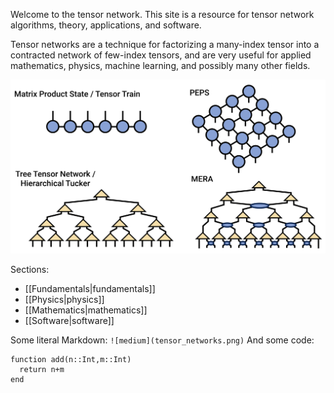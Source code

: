 Welcome to the tensor network. This site is a
resource for tensor network algorithms, theory, 
applications, and software.

Tensor networks are a technique for factorizing
a many-index tensor into a contracted
network of few-index tensors, and are very
useful for applied mathematics, physics, machine
learning, and possibly many other fields.

![medium](tensor_networks.png)

Sections:
- [[Fundamentals|fundamentals]]
- [[Physics|physics]]
- [[Mathematics|mathematics]]
- [[Software|software]]

Some literal Markdown: `![medium](tensor_networks.png)`
And some code:

    function add(n::Int,m::Int)
      return n+m
    end
